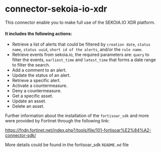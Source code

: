 # connector-sekoia-io-xdr

This connector enable you to make full use of the SEKOIA.IO XDR platform.

#### It includes ths following actions:
- Retrieve a list of alerts that could be filtered by `creation date`, `status name`, `status uuid`, `short id of the alerts`, and/or the `rule name`.
- Retrieve events from sekoia.io, the required parameters are: `query` to filter the events, `earliest_time` and `latest_time` that forms a date range to filter the search.
- Add a comment to an alert.
- Update the status of an alert.
- Retrieve a specific alert.
- Activate a countermeasure.
- Deny a countermeasure.
- Get a specific asset.
- Update an asset.
- Delete an asset. 


Further information about the installation of the `fortisoar_sdk` and more were provided by Fortinet through the following link:

https://fndn.fortinet.net/index.php?/tools/file/101-fortisoar%E2%84%A2-connector-sdk/

More details could be found in the fortisoar_sdk `README.md` file